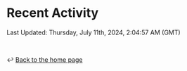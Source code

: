 # Recent Activity

<!--RECENT_ACTIVITY:start-->
<!--RECENT_ACTIVITY:end-->

<!--RECENT_ACTIVITY:last_update-->
Last Updated: Thursday, July 11th, 2024, 2:04:57 AM (GMT)
<!--RECENT_ACTIVITY:last_update_end-->

<br>

↩️ [Back to the home page](/README.md)
